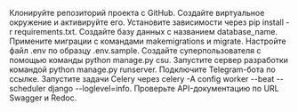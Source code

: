 Клонируйте репозиторий проекта с GitHub.
Создайте виртуальное окружение и активируйте его.
Установите зависимости через pip install -r requirements.txt.
Создайте базу данных с названием database_name.
Примените миграции с командами makemigrations и migrate.
Настройте файл .env по образцу .env.sample.
Создайте суперпользователя с помощью команды python manage.py csu.
Запустите сервер разработки командой python manage.py runserver.
Подключите Telegram-бота по ссылке.
Запустите задачи Celery через celery -A config worker --beat --scheduler django --loglevel=info.
Проверьте API-документацию по URL Swagger и Redoc.
